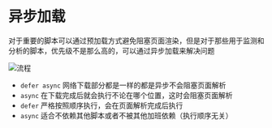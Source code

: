 # 异步加载

对于重要的脚本可以通过预加载方式避免阻塞页面渲染，但是对于那些用于监测和分析的脚本，优先级不是那么高的，可以通过异步加载来解决问题

<img :src="$withBase('/eng_async_1.png')" alt="流程">

- `defer async` 网络下载部分都是一样的都是异步不会阻塞页面解析
- `async` 在下载完成后就会执行不论在哪个位置，这时会阻塞页面解析
- `defer` 严格按照顺序执行，会在页面解析完成后执行
- `async` 适合不依赖其他脚本或者不被其他加班依赖（执行顺序无关）
